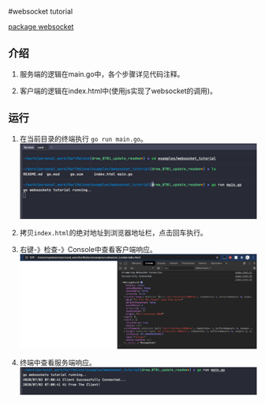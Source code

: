 #websocket tutorial

[package websocket](https://godoc.org/github.com/gorilla/websocket)

## 介绍
1. 服务端的逻辑在main.go中，各个步骤详见代码注释。

2. 客户端的逻辑在index.html中(使用js实现了websocket的调用)。

## 运行
1. 在当前目录的终端执行 `go run main.go`。
![run tutorial](resources/run_websocket_tutorial.png)

2. 拷贝`index.html`的绝对地址到浏览器地址栏，点击回车执行。

3. 右键-》检查-》Console中查看客户端响应。
![browser result](resources/browser_result.png)

4. 终端中查看服务端响应。
![server result](resources/server_result.png)
